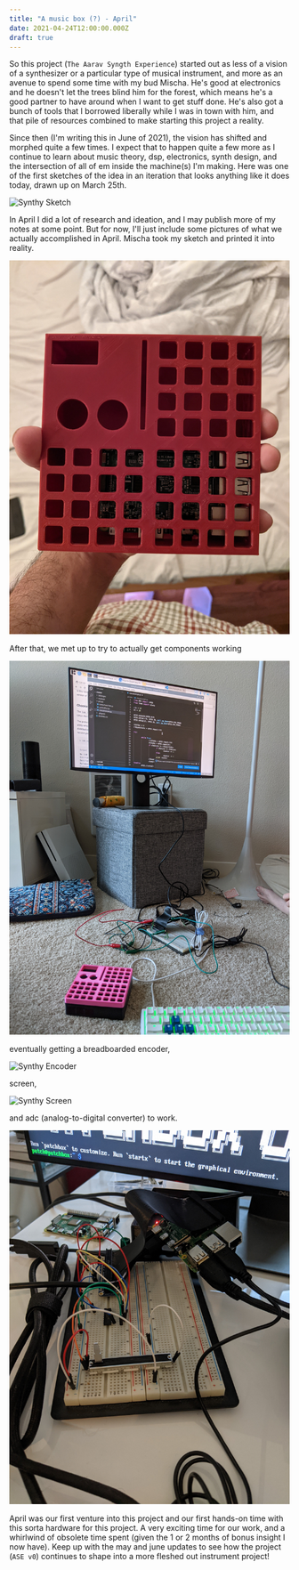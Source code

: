 ```yaml
---
title: "A music box (?) - April"
date: 2021-04-24T12:00:00.000Z
draft: true
---
```


So this project (`The Aarav Syngth Experience`) started out as less of a vision of a synthesizer or a particular type of musical instrument, and more as an avenue to spend some time with my bud Mischa. He's good at electronics and he doesn't let the trees blind him for the forest, which means he's a good partner to have around when I want to get stuff done. He's also got a bunch of tools that I borrowed liberally while I was in town with him, and that pile of resources combined to make starting this project a reality.

Since then (I'm writing this in June of 2021), the vision has shifted and morphed quite a few times. I expect that to happen quite a few more as I continue to learn about music theory, dsp, electronics, synth design, and the intersection of all of em inside the machine(s) I'm making. Here was one of the first sketches of the idea in an iteration that looks anything like it does today, drawn up on March 25th.

![Synthy Sketch](/images/synth_april/first_sketch.jpg?resize=1200 'Synthy Sketch')

In April I did a lot of research and ideation, and I may publish more of my notes at some point. But for now, I'll just include some pictures of what we actually accomplished in April. Mischa took my sketch and printed it into reality.

![Synthy Print](/images/synth_april/first_print.jpg?resize=1200 'Synthy Print')

After that, we met up to try to actually get components working

![Synthy Meetup](/images/synth_april/first_work_session.jpg?resize=1200 'Synthy Meetup')

eventually getting a breadboarded encoder,

![Synthy Encoder](/images/synth_april/encoder_breadboard.jpg?resize=1200 'Synthy Encoder')

screen,

![Synthy Screen](/images/synth_april/screen_breadboard.jpg?resize=1200 'Synthy Screen')

and adc (analog-to-digital converter) to work.

![Synthy ADC](/images/synth_april/adc_breadboard.jpg?resize=1200 'Synthy ADC')

April was our first venture into this project and our first hands-on time with this sorta hardware for this project. A very exciting time for our work, and a whirlwind of obsolete time spent (given the 1 or 2 months of bonus insight I now have). Keep up with the may and june updates to see how the project (`ASE v0`) continues to shape into a more fleshed out instrument project!